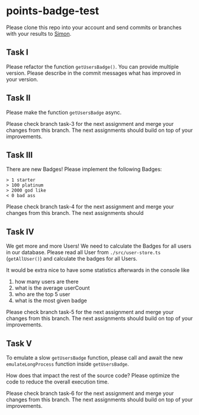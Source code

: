 # points-badge-test

Please clone this repo into your account and send commits or branches with your results
to [Simon](mailto:s.hansen@digital-h.de).

## Task I

Please refactor the function `getUsersBadge()`. You can provide multiple version. Please describe in the commit messages
what has improved in your version.

## Task II

Please make the function `getUsersBadge` async.

Please check branch task-3 for the next assignment and merge your changes from this branch. The next assignments should
build on top of your improvements.

## Task III

There are new Badges! Please implement the following Badges:

```
> 1 starter
> 100 platinum  
> 2000 god like  
< 0 bad ass  
```
Please check branch task-4 for the next assignment and merge your changes from this branch. The next assignments should

## Task IV

We get more and more Users! We need to calculate the Badges for all users in our database.
Please read all User from `./src/user-store.ts` (`getAllUser()`) and calculate the badges for all Users.

It would be extra nice to have some statistics afterwards in the console like

1. how many users are there
2. what is the average userCount
3. who are the top 5 user
4. what is the most given badge

Please check branch task-5 for the next assignment and merge your changes from this branch. The next assignments should
build on top of your improvements.

## Task V

To emulate a slow `getUsersBadge` function, please call and await the new `emulateLongProcess` function
inside `getUsersBadge`.

How does that impact the rest of the source code? Please optimize the code to reduce the overall execution time.

Please check branch task-6 for the next assignment and merge your changes from this branch. The next assignments should
build on top of your improvements.
